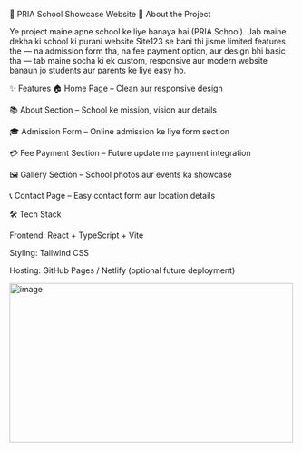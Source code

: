
🏫 PRIA School Showcase Website
📖 About the Project

Ye project maine apne school ke liye banaya hai (PRIA School).
Jab maine dekha ki school ki purani website Site123 se bani thi jisme limited features the —
na admission form tha, na fee payment option, aur design bhi basic tha —
tab maine socha ki ek custom, responsive aur modern website banaun jo students aur parents ke liye easy ho.

✨ Features
🏠 Home Page – Clean aur responsive design

📚 About Section – School ke mission, vision aur details

🎓 Admission Form – Online admission ke liye form section

💳 Fee Payment Section – Future update me payment integration

🖼️ Gallery Section – School photos aur events ka showcase

📞 Contact Page – Easy contact form aur location details

🛠️ Tech Stack

Frontend: React + TypeScript + Vite

Styling: Tailwind CSS

Hosting: GitHub Pages / Netlify (optional future deployment)

<img width="500" height="281" alt="image" src="https://github.com/user-attachments/assets/9109785d-4e3b-4c68-9a3d-7784a7294a0c" />
